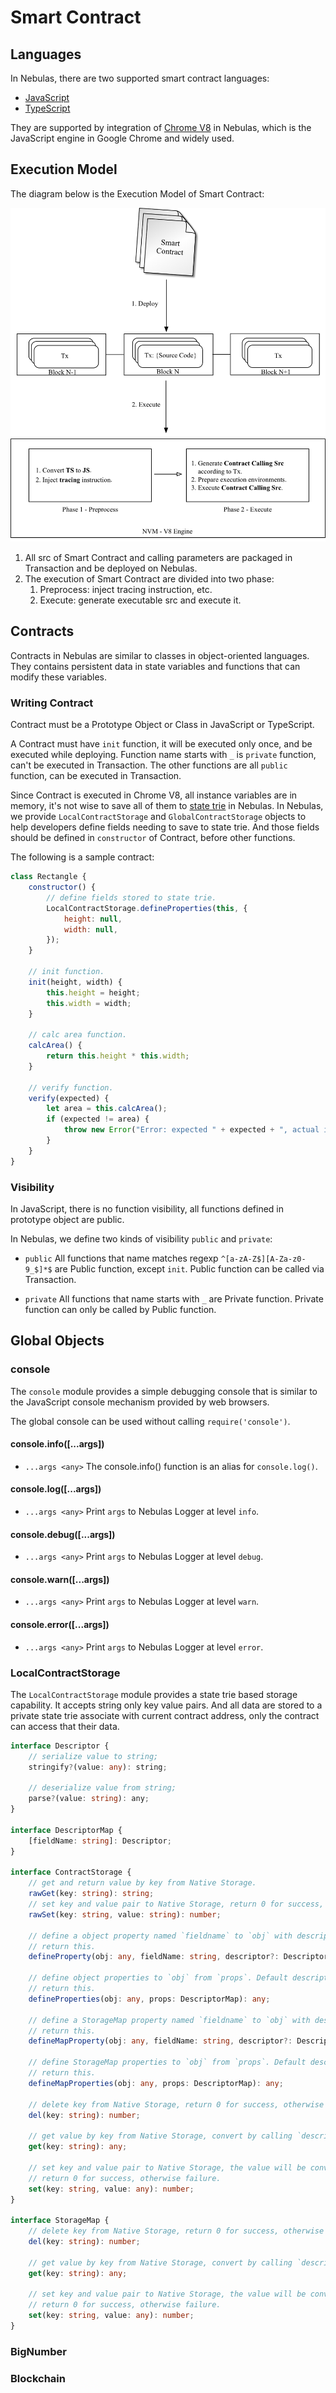 # Smart Contract

## Languages

In Nebulas, there are two supported smart contract languages:
 - [JavaScript](https://en.wikipedia.org/wiki/JavaScript)
 - [TypeScript](https://en.wikipedia.org/wiki/TypeScript)

They are supported by integration of [Chrome V8](https://developers.google.com/v8/) in Nebulas, which is the JavaScript engine in Google Chrome and widely used.

## Execution Model

The diagram below is the Execution Model of Smart Contract:

![Smart Contract Execution Model](resources/smart_contract_execution_model.png "Smart Contract Execution Model")

1. All src of Smart Contract and calling parameters are packaged in Transaction and be deployed on Nebulas.
2. The execution of Smart Contract are divided into two phase:
    1. Preprocess: inject tracing instruction, etc.
    2. Execute: generate executable src and execute it.

## Contracts

Contracts in Nebulas are similar to classes in object-oriented languages. They contains persistent data in state variables and functions that can modify these variables.


### Writing Contract

Contract must be a Prototype Object or Class in JavaScript or TypeScript.

A Contract must have ```init``` function, it will be executed only once, and be executed while deploying. Function name starts with ```_``` is ```private``` function, can't be executed in Transaction. The other functions are all ```public``` function, can be executed in Transaction.

Since Contract is executed in Chrome V8, all instance variables are in memory, it's not wise to save all of them to [state trie]() in Nebulas. In Nebulas, we provide ```LocalContractStorage``` and ```GlobalContractStorage``` objects to help developers define fields needing to save to state trie. And those fields should be defined in ```constructor``` of Contract, before other functions.

The following is a sample contract:

```javascript
class Rectangle {
    constructor() {
        // define fields stored to state trie.
        LocalContractStorage.defineProperties(this, {
            height: null,
            width: null,
        });
    }

    // init function.
    init(height, width) {
        this.height = height;
        this.width = width;
    }

    // calc area function.
    calcArea() {
        return this.height * this.width;
    }

    // verify function.
    verify(expected) {
        let area = this.calcArea();
        if (expected != area) {
            throw new Error("Error: expected " + expected + ", actual is " + area + ".");
        }
    }
}
```

### Visibility

In JavaScript, there is no function visibility, all functions defined in prototype object are public.

In Nebulas, we define two kinds of visibility ```public``` and ```private```:

* ```public```
All functions that name matches regexp ```^[a-zA-Z$][A-Za-z0-9_$]*$``` are Public function, except ```init```. Public function can be called via Transaction.

* ```private```
All functions that name starts with ```_``` are Private function. Private function can only be called by Public function.

## Global Objects

### console

The ```console``` module provides a simple debugging console that is similar to the JavaScript console mechanism provided by web browsers.

The global console can be used without calling ```require('console')```.

#### console.info([...args])
* ```...args <any>```
The console.info() function is an alias for ```console.log()```.

#### console.log([...args])
* ```...args <any>```
Print ```args``` to Nebulas Logger at level ```info```.

#### console.debug([...args])
* ```...args <any>```
Print ```args``` to Nebulas Logger at level ```debug```.

#### console.warn([...args])
* ```...args <any>```
Print ```args``` to Nebulas Logger at level ```warn```.

#### console.error([...args])
* ```...args <any>```
Print ```args``` to Nebulas Logger at level ```error```.

### LocalContractStorage

The ```LocalContractStorage``` module provides a state trie based storage capability. It accepts string only key value pairs. And all data are stored to a private state trie associate with current contract address, only the contract can access that their data.

```typescript
interface Descriptor {
    // serialize value to string;
    stringify?(value: any): string;

    // deserialize value from string;
    parse?(value: string): any;
}

interface DescriptorMap {
    [fieldName: string]: Descriptor;
}

interface ContractStorage {
    // get and return value by key from Native Storage.
    rawGet(key: string): string;
    // set key and value pair to Native Storage, return 0 for success, otherwise failure.
    rawSet(key: string, value: string): number;

    // define a object property named `fieldname` to `obj` with descriptor. Default descriptor is JSON.parse and JSON.stringify.
    // return this.
    defineProperty(obj: any, fieldName: string, descriptor?: Descriptor): any;

    // define object properties to `obj` from `props`. Default descriptor is JSON.parse and JSON.stringify.
    // return this.
    defineProperties(obj: any, props: DescriptorMap): any;

    // define a StorageMap property named `fieldname` to `obj` with descriptor. Default descriptor is JSON.parse and JSON.stringify.
    // return this.
    defineMapProperty(obj: any, fieldName: string, descriptor?: Descriptor): any;

    // define StorageMap properties to `obj` from `props`. Default descriptor is JSON.parse and JSON.stringify.
    // return this.
    defineMapProperties(obj: any, props: DescriptorMap): any;

    // delete key from Native Storage, return 0 for success, otherwise failure.
    del(key: string): number;

    // get value by key from Native Storage, convert by calling `descriptor.parse` and return.
    get(key: string): any;

    // set key and value pair to Native Storage, the value will be convert to string by calling `descriptor.stringify`.
    // return 0 for success, otherwise failure.
    set(key: string, value: any): number;
}

interface StorageMap {
    // delete key from Native Storage, return 0 for success, otherwise failure.
    del(key: string): number;

    // get value by key from Native Storage, convert by calling `descriptor.parse` and return.
    get(key: string): any;

    // set key and value pair to Native Storage, the value will be convert to string by calling `descriptor.stringify`.
    // return 0 for success, otherwise failure.
    set(key: string, value: any): number;
}
```

### BigNumber

### Blockchain
